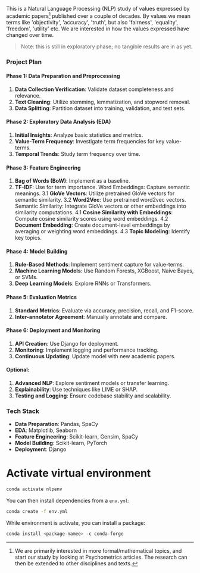 This is a Natural Language Processing (NLP) study of values expressed by 
academic papers[^fn1] published over a couple of decades.
By values we mean terms like 'objectivity', 'accuracy', 'truth', but also 'fairness',
'equality', 'freedom', 'utility' etc.
We are interested in how the values expressed have changed over time.

[^fn1]: We are primarily interested in more formal/mathematical topics, and
start our study by looking at Psychometrics articles. The research can then
be extended to other disciplines and texts.

> Note: this is still in exploratory phase; no tangible results are in as yet.

### Project Plan

#### Phase 1: Data Preparation and Preprocessing
1. **Data Collection Verification**: Validate dataset completeness and relevance.
2. **Text Cleaning**: Utilize stemming, lemmatization, and stopword removal.
3. **Data Splitting**: Partition dataset into training, validation, and test sets.

#### Phase 2: Exploratory Data Analysis (EDA)
1. **Initial Insights**: Analyze basic statistics and metrics.
2. **Value-Term Frequency**: Investigate term frequencies for key value-terms.
3. **Temporal Trends**: Study term frequency over time.

#### Phase 3: Feature Engineering
1. **Bag of Words (BoW)**: Implement as a baseline.
2. **TF-IDF**: Use for term importance.
Word Embeddings: Capture semantic meanings.
3.1 **GloVe Vectors**: Utilize pretrained GloVe vectors for semantic similarity.
3.2 **Word2Vec**: Use pretrained word2vec vectors.
Semantic Similarity: Integrate GloVe vectors or other embeddings into similarity computations.
4.1 **Cosine Similarity with Embeddings**: Compute cosine similarity scores using word embeddings.
4.2 **Document Embedding**: Create document-level embeddings by averaging or weighting word embeddings.
4.3 **Topic Modeling**: Identify key topics.

#### Phase 4: Model Building
1. **Rule-Based Methods**: Implement sentiment capture for value-terms.
2. **Machine Learning Models**: Use Random Forests, XGBoost, Naive Bayes, or SVMs.
3. **Deep Learning Models**: Explore RNNs or Transformers.

#### Phase 5: Evaluation Metrics
1. **Standard Metrics**: Evaluate via accuracy, precision, recall, and F1-score.
2. **Inter-annotator Agreement**: Manually annotate and compare.

#### Phase 6: Deployment and Monitoring
1. **API Creation**: Use Django for deployment.
2. **Monitoring**: Implement logging and performance tracking.
3. **Continuous Updating**: Update model with new academic papers.

#### Optional:
1. **Advanced NLP**: Explore sentiment models or transfer learning.
2. **Explainability**: Use techniques like LIME or SHAP.
3. **Testing and Logging**: Ensure codebase stability and scalability.

### Tech Stack
- **Data Preparation**: Pandas, SpaCy
- **EDA**: Matplotlib, Seaborn
- **Feature Engineering**: Scikit-learn, Gensim, SpaCy
- **Model Building**: Scikit-learn, PyTorch
- **Deployment**: Django


# Activate virtual environment

```bash
conda activate nlpenv
```

You can then install dependencies from a `env.yml`:

```bash
conda create -f env.yml
```


While environment is activate, you can install a package:

```bash
conda install <package-namee> -c conda-forge
```
